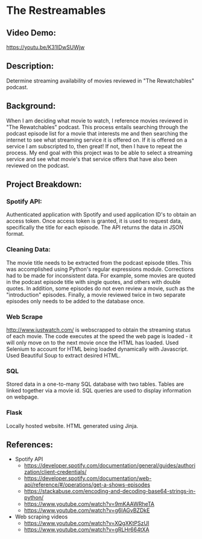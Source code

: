 # The Restreamables
## Video Demo: 
https://youtu.be/K31IDwSUWjw
## Description: 
Determine streaming availability of movies reviewed in "The Rewatchables" podcast.
## Background: 
When I am deciding what movie to watch, I reference movies reviewed in "The Rewatchables" podcast. This process entails searching through the podcast episode list for a movie that interests me and then searching the internet to see what streaming service it is offered on. If it is offered on a service I am subscripted to, then great! If not, then I have to repeat the process. My end goal with this project was to be able to select a streaming service and see what movie's that service offers that have also been reviewed on the podcast. 
## Project Breakdown:
### Spotify API: 
Authenticated application with Spotify and used application ID's to obtain an access token. Once access token is granted, it is used to request data, specifically the title for each episode. The API returns the data in JSON format. 
### Cleaning Data:
The movie title needs to be extracted from the podcast episode titles. This was accomplished using Python's regular expressions module. Corrections had to be made for inconsistent data. For example, some movies are quoted in the podcast episode title with single quotes, and others with double quotes. In addition, some episodes do not even review a movie, such as the "introduction" episodes. Finally, a movie reviewed twice in two separate episodes only needs to be added to the database once. 
### Web Scrape
http://www.justwatch.com/ is webscrapped to obtain the streaming status of each movie. The code executes at the speed the web page is loaded - it will only move on to the next movie once the HTML has loaded. Used Selenium to account for HTML being loaded dynamically with Javascript. Used Beautiful Soup to extract desired HTML. 
### SQL
Stored data in a one-to-many SQL database with two tables. Tables are linked together via a movie id. SQL queries are used to display information on webpage.
### Flask
Locally hosted website. HTML generated using Jinja. 
## References:

- Spotify API
    - https://developer.spotify.com/documentation/general/guides/authorization/client-credentials/
    - https://developer.spotify.com/documentation/web-api/reference/#/operations/get-a-shows-episodes
    - https://stackabuse.com/encoding-and-decoding-base64-strings-in-python/
    - https://www.youtube.com/watch?v=9mKAAWRheTA
    - https://www.youtube.com/watch?v=g6IAGvBZDkE
- Web scraping videos
    - https://www.youtube.com/watch?v=XQgXKtPSzUI
    - https://www.youtube.com/watch?v=gRLHr664tXA
